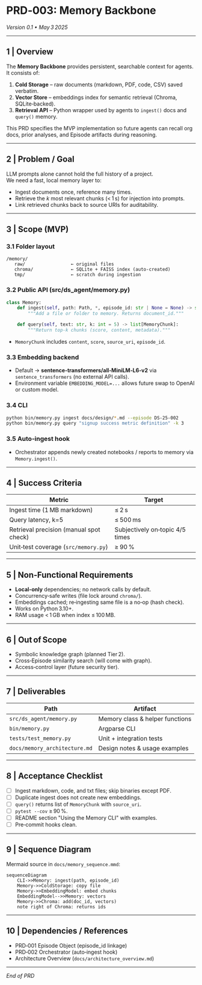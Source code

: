 # PRD‑003: Memory Backbone  
*Version 0.1 • May 3 2025*

---

## 1 | Overview  
The **Memory Backbone** provides persistent, searchable context for agents.  
It consists of:

1. **Cold Storage** – raw documents (markdown, PDF, code, CSV) saved verbatim.  
2. **Vector Store** – embeddings index for semantic retrieval (Chroma, SQLite‑backed).  
3. **Retrieval API** – Python wrapper used by agents to `ingest()` docs and `query()` memory.

This PRD specifies the MVP implementation so future agents can recall org docs, prior analyses, and Episode artifacts during reasoning.

---

## 2 | Problem / Goal  
LLM prompts alone cannot hold the full history of a project.  
We need a fast, local memory layer to:

* Ingest documents once, reference many times.  
* Retrieve the  *k* most relevant chunks (< 1 s) for injection into prompts.  
* Link retrieved chunks back to source URIs for auditability.

---

## 3 | Scope (MVP)  

### 3.1 Folder layout  

```
/memory/
   raw/                 ← original files
   chroma/              ← SQLite + FAISS index (auto‑created)
   tmp/                 ← scratch during ingestion
```

### 3.2 Public API (src/ds_agent/memory.py)  

```python
class Memory:
    def ingest(self, path: Path, *, episode_id: str | None = None) -> str:
        """Add a file or folder to memory. Returns document_id."""

    def query(self, text: str, k: int = 5) -> list[MemoryChunk]:
        """Return top-k chunks (score, content, metadata)."""
```

* `MemoryChunk` includes `content`, `score`, `source_uri`, `episode_id`.

### 3.3 Embedding backend  

* Default → **sentence‑transformers/all‑MiniLM‑L6‑v2** via `sentence_transformers` (no external API calls).  
* Environment variable `EMBEDDING_MODEL=...` allows future swap to OpenAI or custom model.

### 3.4 CLI  

```bash
python bin/memory.py ingest docs/design/*.md --episode DS-25-002
python bin/memory.py query "signup success metric definition" -k 3
```

### 3.5 Auto‑ingest hook  

* Orchestrator appends newly created notebooks / reports to memory via `Memory.ingest()`.

---

## 4 | Success Criteria  

| Metric                                  | Target                          |
| --------------------------------------- | ------------------------------- |
| Ingest time (1 MB markdown)             | ≤ 2 s                           |
| Query latency, k=5                      | ≤ 500 ms                        |
| Retrieval precision (manual spot check) | Subjectively on‑topic 4/5 times |
| Unit‑test coverage (`src/memory.py`)    | ≥ 90 %                          |

---

## 5 | Non‑Functional Requirements  

* **Local‑only** dependencies; no network calls by default.  
* Concurrency‑safe writes (file lock around `chroma/`).  
* Embeddings cached; re‑ingesting same file is a no‑op (hash check).  
* Works on Python 3.10+.  
* RAM usage < 1 GB when index ≤ 100 MB.

---

## 6 | Out of Scope  

* Symbolic knowledge graph (planned Tier 2).  
* Cross‑Episode similarity search (will come with graph).  
* Access‑control layer (future security tier).  

---

## 7 | Deliverables  

| Path                          | Artifact                        |
| ----------------------------- | ------------------------------- |
| `src/ds_agent/memory.py`      | Memory class & helper functions |
| `bin/memory.py`               | Argparse CLI                    |
| `tests/test_memory.py`        | Unit + integration tests        |
| `docs/memory_architecture.md` | Design notes & usage examples   |

---

## 8 | Acceptance Checklist  

- [ ] Ingest markdown, code, and txt files; skip binaries except PDF.  
- [ ] Duplicate ingest does not create new embeddings.  
- [ ] `query()` returns list of `MemoryChunk` with `source_uri`.  
- [ ] `pytest --cov` ≥ 90 %.  
- [ ] README section "Using the Memory CLI" with examples.  
- [ ] Pre‑commit hooks clean.

---

## 9 | Sequence Diagram  

Mermaid source in `docs/memory_sequence.mmd`:

```mermaid
sequenceDiagram
    CLI->>Memory: ingest(path, episode_id)
    Memory->>ColdStorage: copy file
    Memory->>EmbeddingModel: embed chunks
    EmbeddingModel-->>Memory: vectors
    Memory->>Chroma: add(doc_id, vectors)
    note right of Chroma: returns ids
```

---

## 10 | Dependencies / References  

* PRD‑001 Episode Object (episode_id linkage)  
* PRD‑002 Orchestrator (auto‑ingest hook)  
* Architecture Overview (`docs/architecture_overview.md`)  

---

*End of PRD*
